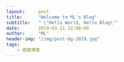 ```yaml
---
layout:     post
title:      "Welcome to ML's Blog"
subtitle:   " \"Hello World, Hello Blog\""
date:       2019-03-21 12:00:00
author:     "ML"
header-img: "/img/post-bg-2019.jpg"
tags:
    - 搭建博客
---
```

